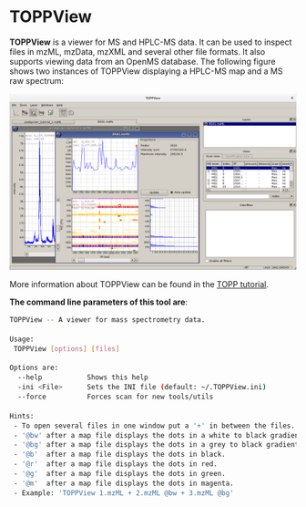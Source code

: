 TOPPView
=======

**TOPPView** is a viewer for MS and HPLC-MS data. It can be used to inspect files in mzML, mzData, mzXML and several other
file formats. It also supports viewing data from an OpenMS database. The following figure shows two instances of TOPPView
displaying a HPLC-MS map and a MS raw spectrum:

![TOPPView](../images/topp/TOPPView.png)

More information about TOPPView can be found in the [TOPP tutorial](../tutorials/TOPP/TOPP-tutorial.md).

**The command line parameters of this tool are**:

```bash
TOPPView -- A viewer for mass spectrometry data.

Usage:
 TOPPView [options] [files]

Options are:
  --help           Shows this help
  -ini <File>      Sets the INI file (default: ~/.TOPPView.ini)
  --force          Forces scan for new tools/utils

Hints:
 - To open several files in one window put a '+' in between the files.
 - '@bw' after a map file displays the dots in a white to black gradient.
 - '@bg' after a map file displays the dots in a grey to black gradient.
 - '@b'  after a map file displays the dots in black.
 - '@r'  after a map file displays the dots in red.
 - '@g'  after a map file displays the dots in green.
 - '@m'  after a map file displays the dots in magenta.
 - Example: 'TOPPView 1.mzML + 2.mzML @bw + 3.mzML @bg'
```

